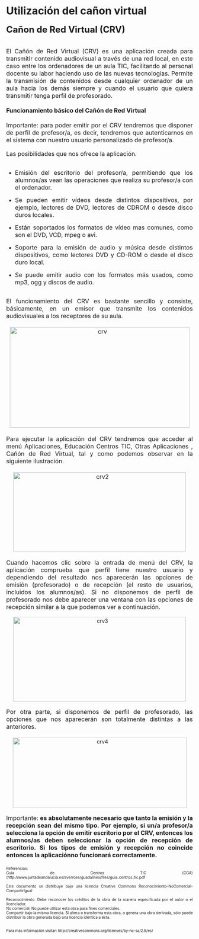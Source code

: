 # Utilización del cañon virtual

<font size="3"><font size="5"><span style="font-weight: bold;">Cañon de Red Virtual (CRV)</span></font><br />
<br />
</font>
<div style="text-align: justify;"><font size="3">El Cañón de Red
Virtual (CRV) es una aplicación creada para transmitir contenido
audiovisual a través de una red local, en este caso entre los
ordenadores de un aula TIC, facilitando al personal docente su labor
haciendo uso de las nuevas tecnologías. Permite la transmisión de
contenidos desde cualquier ordenador de un aula hacia los demás siempre
y cuando el usuario que quiera transmitir tenga perfil de profesorado.</font><br />
</div>
<font size="3"><br />
<span style="font-weight: bold;">Funcionamiento básico del Cañón de Red Virtual</span><br />
<br />
</font>
<div style="text-align: justify;"><font size="3">Importante: para poder
emitir por el CRV tendremos que disponer de perfil de profesor/a, es
decir, tendremos que autenticarnos en el sistema con nuestro usuario
personalizado de profesor/a.</font><br />
<br />
<font size="3">Las posibilidades que nos ofrece la aplicación.</font><br />
<br />
<ul>
  <li><font size="3">Emisión del escritorio del profesor/a, permitiendo
que los alumnos/as vean las operaciones que realiza su profesor/a con
el ordenador.</font></li>
</ul>
<ul>
  <li><font size="3">Se pueden emitir vídeos desde distintos
dispositivos, por ejemplo, lectores de DVD, lectores de CDROM o desde
disco duros locales.</font></li>
</ul>
<ul>
  <li><font size="3">Están soportados los formatos de vídeo mas comunes, como son el DVD, VCD, mpeg o avi.</font></li>
</ul>
<ul>
  <li><font size="3">Soporte para la emisión de audio y música desde distintos dispositivos, como lectores DVD y CD-ROM o desde el disco duro local.</font></li>
</ul>
<ul>
  <li><font size="3">Se puede emitir audio con los formatos más usados, como mp3, ogg y discos de audio.</font></li>
</ul>
<br />
<font size="3">El funcionamiento del CRV es bastante sencillo y
consiste, básicamente, en un emisor que transmite los contenidos
audiovisuales a los receptores de su aula.<br />
<br />
</font>
<div style="text-align: center;"><font size="3"><img width="485" vspace="0" hspace="0" height="272" border="0" src="img/crv.png" alt="crv" title="crv" /></font><br />
</div>
<font size="3"><br />
Para ejecutar la aplicación del CRV tendremos que acceder al menú
Aplicaciones, Educación Centros TIC, Otras Aplicaciones , Cañón de Red
Virtual, tal y como podemos observar en la siguiente ilustración.<br />
<br />
</font>
<div style="text-align: center;"><font size="3"><img width="466" vspace="0" hspace="0" height="214" border="0" src="img/crv2.png" alt="crv2" title="crv2" /><br />
<br />
</font>
<div style="text-align: justify;"><font size="3">Cuando hacemos clic sobre la entrada
de menú del CRV, la aplicación comprueba que perfil tiene nuestro
usuario y dependiendo del resultado nos aparecerán
las opciones de emisión (profesorado) o de recepción (el resto de
usuarios, incluidos los alumnos/as). Si no disponemos de perfil de
profesorado nos debe aparecer una ventana con las opciones de recepción
similar a la que podemos ver a continuación.</font><br />
<br />
<div style="text-align: center;"><img width="466" vspace="0" hspace="0" height="229" border="0" src="img/crv3.png" alt="crv3" title="crv3" /><br />
<br />
<div style="text-align: justify;"><font size="3">Por otra parte, si disponemos de perfil de profesorado, las opciones que nos aparecerán son totalmente distintas a las anteriores.<br />
<br />
</font>
<div style="text-align: center;"><img width="469" vspace="0" hspace="0" height="190" border="0" src="img/crv4.png" alt="crv4" title="crv4" /><br />
<br />
<div style="text-align: justify;"><font size="3">Importante: <span style="font-weight: bold;">es
absolutamente necesario que tanto la emisión y la recepción sean del
mismo tipo. Por ejemplo, si un/a profesor/a selecciona la opción de
emitir escritorio por el CRV, entonces los alumnos/as deben seleccionar
la opción de recepción de escritorio. Si los tipos de emisión y
recepción no coincide entonces la aplicaciónno funcionará correctamente. <br /><br /></span></font><font size="1">Referencias:<br />Guía de Centros TIC (CGA) (http://www.juntadeandalucia.es/averroes/guadalinex/files/guia_centros_tic.pdf</font><br /><font size="1"><br />Este documento se distribuye bajo una licencia Creative Commons Reconocimiento-NoComercial-CompartirIgual<br />
<br />Reconocimiento. Debe reconocer los créditos de la obra de la manera especificada por el autor o el licenciador.<br />No comercial. No puede utilizar esta obra para fines comerciales.<br />Compartir bajo la misma licencia. Si altera o transforma esta obra, o
genera una obra derivada, sólo puede distribuir la obra generada bajo
una licencia idéntica a ésta.<br />
<br />
<br />
Para más información visitar: http://creativecommons.org/licenses/by-nc-sa/2.5/es/<br />
</font>
<br /><font size="3"><span style="font-weight: bold;">
<br />
<br />
</span></font></div>
</div>
</div>

<div style="text-align: justify;"><br />
</div>

</div>
</div>
</div>
</div>
